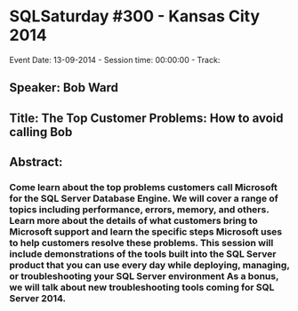 # SQLSaturday #300 - Kansas City 2014
Event Date: 13-09-2014 - Session time: 00:00:00 - Track: 
## Speaker: Bob Ward
## Title: The Top Customer Problems: How to avoid calling Bob
## Abstract:
### Come learn about the top problems customers call Microsoft for the SQL Server Database Engine. We will cover a range of topics including performance, errors, memory, and others. Learn more about the details of what customers bring to Microsoft support and learn the specific steps Microsoft uses to help customers resolve these problems. This session will include demonstrations of the tools built into the SQL Server product that you can use every day while deploying,  managing, or troubleshooting your SQL Server environment  As a bonus, we will talk about new troubleshooting tools coming for SQL Server 2014.

